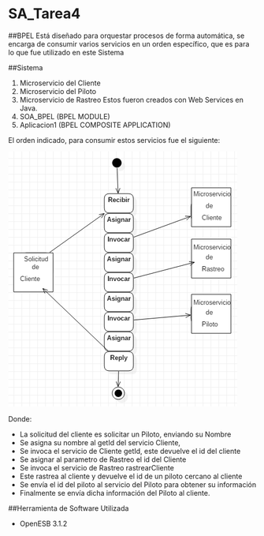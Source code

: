 # SA_Tarea4
##BPEL
Está diseñado para orquestar procesos de forma automática, 
se encarga de consumir varios servicios en un orden específico,
que es para lo que fue utilizado en este Sistema

##Sistema
1. Microservicio del Cliente
2. Microservicio del Piloto
3. Microservicio de Rastreo
Estos fueron creados con Web Services en Java.
4. SOA_BPEL (BPEL MODULE)
5. Aplicacion1 (BPEL COMPOSITE APPLICATION)

El orden indicado, para consumir estos servicios fue el siguiente:

![Modelo BPEL](bpel.PNG)


Donde:
* La solicitud del cliente es solicitar un Piloto, enviando su Nombre
* Se asigna su nombre al getId del servicio Cliente, 
* Se invoca el servicio de Cliente getId, este devuelve el id del cliente
* Se asignar al parametro de Rastreo el id del Cliente
* Se invoca el servicio de Rastreo rastrearCliente
* Este rastrea al cliente y devuelve el id de un piloto cercano al cliente
* Se envía el id del piloto al servicio del Piloto para obtener su información
* Finalmente se envía dicha información del Piloto al cliente.

##Herramienta de Software Utilizada
* OpenESB 3.1.2

